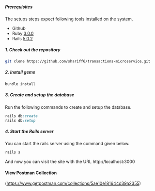 ##### Prerequisites

The setups steps expect following tools installed on the system.

- Github
- Ruby [3.0.0](https://github.com/organization/project-name/blob/master/.ruby-version#L1)
- Rails [5.0.2](https://github.com/organization/project-name/blob/master/Gemfile#L12)

##### 1. Check out the repository

```bash
git clone https://github.com/shariff6/transactions-microservice.git
```

##### 2. Install gems
```ruby
bundle install
```


##### 3. Create and setup the database

Run the following commands to create and setup the database.

```ruby
rails db:create
rails db:setup
```

##### 4. Start the Rails server

You can start the rails server using the command given below.

```ruby
rails s
```

And now you can visit the site with the URL http://localhost:3000


#### View Postman Collection 

(https://www.getpostman.com/collections/5ae10e181644d39a2355)
